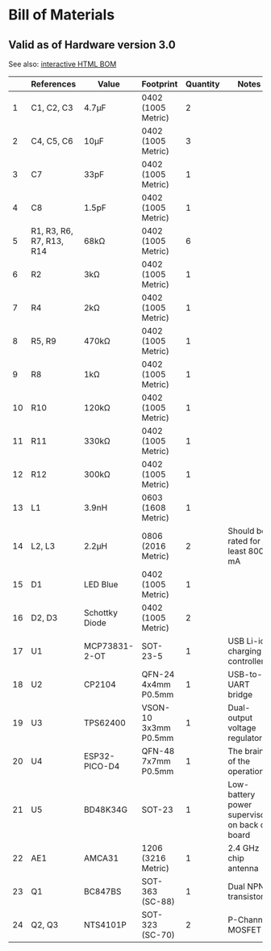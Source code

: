 # Bill of Materials
## Valid as of Hardware version 3.0

See also: [interactive HTML BOM](/hardware/bom/ibom.html)

|      |References              |Value          |Footprint           |Quantity|Notes                              |
|------|------------------------|---------------|--------------------|--------|-----------------------------------|
|1     |C1, C2, C3              |4.7μF          |0402 (1005 Metric)  |2       |                                   |
|2     |C4, C5, C6              |10μF           |0402 (1005 Metric)  |3       |                                   |
|3     |C7                      |33pF           |0402 (1005 Metric)  |1       |                                   |
|4     |C8                      |1.5pF          |0402 (1005 Metric)  |1       |                                   |
|5     |R1, R3, R6, R7, R13, R14|68kΩ           |0402 (1005 Metric)  |6       |                                   |
|6     |R2                      |3kΩ            |0402 (1005 Metric)  |1       |                                   |
|7     |R4                      |2kΩ            |0402 (1005 Metric)  |1       |                                   |
|8     |R5, R9                  |470kΩ          |0402 (1005 Metric)  |1       |                                   |
|9     |R8                      |1kΩ            |0402 (1005 Metric)  |1       |                                   |
|10    |R10                     |120kΩ          |0402 (1005 Metric)  |1       |                                   |
|11    |R11                     |330kΩ          |0402 (1005 Metric)  |1       |                                   |
|12    |R12                     |300kΩ          |0402 (1005 Metric)  |1       |                                   |
|13    |L1                      |3.9nH          |0603 (1608 Metric)  |1       |                                   |
|14    |L2, L3                  |2.2μH          |0806 (2016 Metric)  |2       |Should be rated for at least 800 mA|
|15    |D1                      |LED Blue       |0402 (1005 Metric)  |1       |                                   |
|16    |D2, D3                  |Schottky Diode |0402 (1005 Metric)  |2       |                                   |
|17    |U1                      |MCP73831-2-OT  |SOT-23-5            |1       |USB Li-ion charging controller     |
|18    |U2                      |CP2104         |QFN-24 4x4mm P0.5mm |1       |USB-to-UART bridge                 |
|19    |U3                      |TPS62400       |VSON-10 3x3mm P0.5mm|1       |Dual-output voltage regulator      |
|20    |U4                      |ESP32-PICO-D4  |QFN-48 7x7mm P0.5mm |1       |The brains of the operation        |
|21    |U5                      |BD48K34G       |SOT-23              |1       |Low-battery power supervisor; on back of board  |
|22    |AE1                     |AMCA31         |1206 (3216 Metric)  |1       |2.4 GHz chip antenna               |
|23    |Q1                      |BC847BS        |SOT-363 (SC-88)     |1       |Dual NPN transistors               |
|24    |Q2, Q3                  |NTS4101P       |SOT-323 (SC-70)     |2       |P-Channel MOSFET                   |
